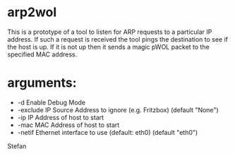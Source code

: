 # arp2wol
This is a prototype of a tool to listen for ARP requests to a particular IP address. If such a request is received the tool pings the destination to see if the host is up. If it is not up then it sends a magic pWOL packet to the specified MAC address.

# arguments:
* -d Enable Debug Mode
* -exclude <string> IP Source Address to ignore (e.g. Fritzbox) (default "None")
* -ip <string> IP Address of host to start
* -mac <string> MAC Address of host to start
* -netif <string> Ethernet interface to use (default: eth0) (default "eth0")

Stefan
